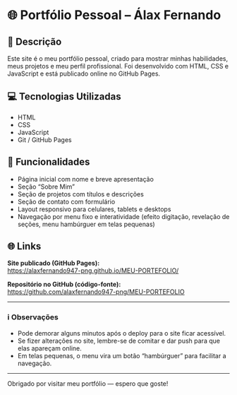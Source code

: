 # 🌐 Portfólio Pessoal – Álax Fernando

## 🧠 Descrição  
Este site é o meu portfólio pessoal, criado para mostrar minhas habilidades, meus projetos e meu perfil profissional. Foi desenvolvido com HTML, CSS e JavaScript e está publicado online no GitHub Pages.

## 💻 Tecnologias Utilizadas  
- HTML  
- CSS  
- JavaScript  
- Git / GitHub Pages  

## 🚀 Funcionalidades  
- Página inicial com nome e breve apresentação  
- Seção “Sobre Mim”  
- Seção de projetos com títulos e descrições  
- Seção de contato com formulário  
- Layout responsivo para celulares, tablets e desktops  
- Navegação por menu fixo e interatividade (efeito digitação, revelação de seções, menu hambúrguer em telas pequenas)

## 🌐 Links  

**Site publicado (GitHub Pages):**  
https://alaxfernando947-png.github.io/MEU-PORTEFOLIO/  

**Repositório no GitHub (código-fonte):**  
https://github.com/alaxfernando947-png/MEU-PORTEFOLIO  

---

### ℹ️ Observações  
- Pode demorar alguns minutos após o deploy para o site ficar acessível.  
- Se fizer alterações no site, lembre-se de comitar e dar push para que elas apareçam online.  
- Em telas pequenas, o menu vira um botão “hambúrguer” para facilitar a navegação.

---

Obrigado por visitar meu portfólio — espero que goste!  
